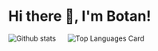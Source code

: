 <h1>Hi there 👋, I'm Botan!</h1>

![Github stats](https://github-readme-stats.vercel.app/api?username=Botan-Cosar&theme=codeSTACKr&show_icons=true&count_private=true) &nbsp;&nbsp;&nbsp;&nbsp;
![Top Languages Card](https://github-readme-stats.vercel.app/api/top-langs/?username=BotanCosar)





